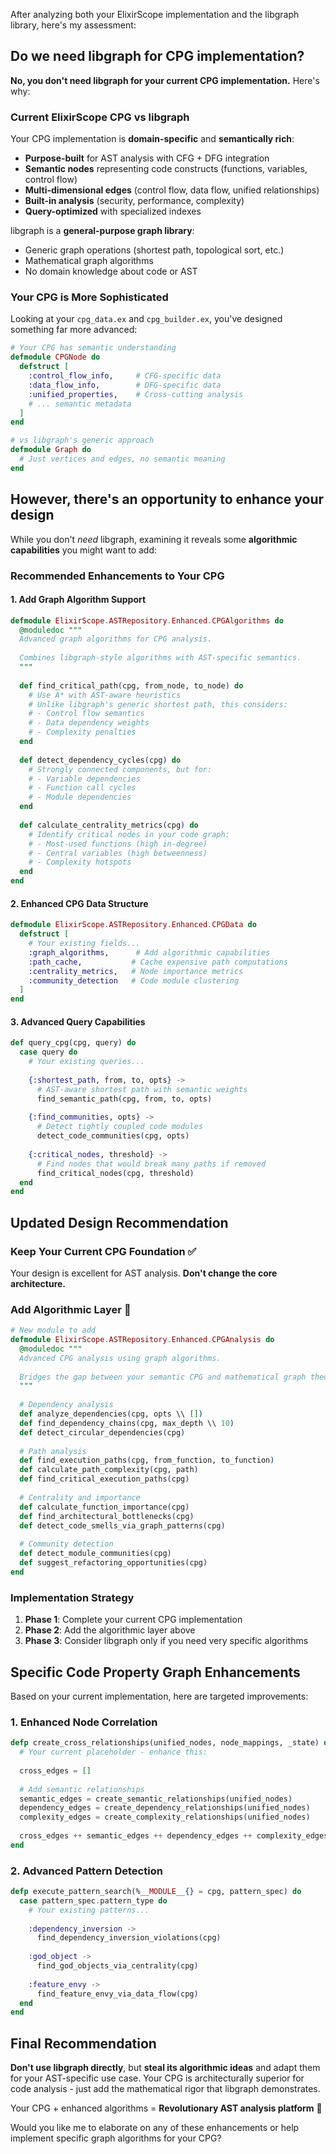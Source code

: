 After analyzing both your ElixirScope implementation and the libgraph library, here's my assessment:

## Do we need libgraph for CPG implementation?

**No, you don't need libgraph for your current CPG implementation.** Here's why:

### Current ElixirScope CPG vs libgraph

Your CPG implementation is **domain-specific** and **semantically rich**:
- **Purpose-built** for AST analysis with CFG + DFG integration
- **Semantic nodes** representing code constructs (functions, variables, control flow)
- **Multi-dimensional edges** (control flow, data flow, unified relationships)
- **Built-in analysis** (security, performance, complexity)
- **Query-optimized** with specialized indexes

libgraph is a **general-purpose graph library**:
- Generic graph operations (shortest path, topological sort, etc.)
- Mathematical graph algorithms
- No domain knowledge about code or AST

### Your CPG is More Sophisticated

Looking at your `cpg_data.ex` and `cpg_builder.ex`, you've designed something far more advanced:

```elixir
# Your CPG has semantic understanding
defmodule CPGNode do
  defstruct [
    :control_flow_info,     # CFG-specific data
    :data_flow_info,        # DFG-specific data  
    :unified_properties,    # Cross-cutting analysis
    # ... semantic metadata
  ]
end

# vs libgraph's generic approach
defmodule Graph do
  # Just vertices and edges, no semantic meaning
end
```

## However, there's an opportunity to enhance your design

While you don't *need* libgraph, examining it reveals some **algorithmic capabilities** you might want to add:

### Recommended Enhancements to Your CPG

#### 1. **Add Graph Algorithm Support**

```elixir
defmodule ElixirScope.ASTRepository.Enhanced.CPGAlgorithms do
  @moduledoc """
  Advanced graph algorithms for CPG analysis.
  
  Combines libgraph-style algorithms with AST-specific semantics.
  """
  
  def find_critical_path(cpg, from_node, to_node) do
    # Use A* with AST-aware heuristics
    # Unlike libgraph's generic shortest path, this considers:
    # - Control flow semantics
    # - Data dependency weights
    # - Complexity penalties
  end
  
  def detect_dependency_cycles(cpg) do
    # Strongly connected components, but for:
    # - Variable dependencies
    # - Function call cycles
    # - Module dependencies
  end
  
  def calculate_centrality_metrics(cpg) do
    # Identify critical nodes in your code graph:
    # - Most-used functions (high in-degree)
    # - Central variables (high betweenness)
    # - Complexity hotspots
  end
end
```

#### 2. **Enhanced CPG Data Structure**

```elixir
defmodule ElixirScope.ASTRepository.Enhanced.CPGData do
  defstruct [
    # Your existing fields...
    :graph_algorithms,      # Add algorithmic capabilities
    :path_cache,           # Cache expensive path computations
    :centrality_metrics,   # Node importance metrics
    :community_detection   # Code module clustering
  ]
end
```

#### 3. **Advanced Query Capabilities**

```elixir
def query_cpg(cpg, query) do
  case query do
    # Your existing queries...
    
    {:shortest_path, from, to, opts} ->
      # AST-aware shortest path with semantic weights
      find_semantic_path(cpg, from, to, opts)
    
    {:find_communities, opts} ->
      # Detect tightly coupled code modules
      detect_code_communities(cpg, opts)
    
    {:critical_nodes, threshold} ->
      # Find nodes that would break many paths if removed
      find_critical_nodes(cpg, threshold)
  end
end
```

## Updated Design Recommendation

### Keep Your Current CPG Foundation ✅

Your design is excellent for AST analysis. **Don't change the core architecture.**

### Add Algorithmic Layer 🚀

```elixir
# New module to add
defmodule ElixirScope.ASTRepository.Enhanced.CPGAnalysis do
  @moduledoc """
  Advanced CPG analysis using graph algorithms.
  
  Bridges the gap between your semantic CPG and mathematical graph theory.
  """
  
  # Dependency analysis
  def analyze_dependencies(cpg, opts \\ [])
  def find_dependency_chains(cpg, max_depth \\ 10)
  def detect_circular_dependencies(cpg)
  
  # Path analysis  
  def find_execution_paths(cpg, from_function, to_function)
  def calculate_path_complexity(cpg, path)
  def find_critical_execution_paths(cpg)
  
  # Centrality and importance
  def calculate_function_importance(cpg)
  def find_architectural_bottlenecks(cpg)
  def detect_code_smells_via_graph_patterns(cpg)
  
  # Community detection
  def detect_module_communities(cpg)
  def suggest_refactoring_opportunities(cpg)
end
```

### Implementation Strategy

1. **Phase 1**: Complete your current CPG implementation
2. **Phase 2**: Add the algorithmic layer above
3. **Phase 3**: Consider libgraph only if you need very specific algorithms

## Specific Code Property Graph Enhancements

Based on your current implementation, here are targeted improvements:

### 1. **Enhanced Node Correlation**

```elixir
defp create_cross_relationships(unified_nodes, node_mappings, _state) do
  # Your current placeholder - enhance this:
  
  cross_edges = []
  
  # Add semantic relationships
  semantic_edges = create_semantic_relationships(unified_nodes)
  dependency_edges = create_dependency_relationships(unified_nodes)
  complexity_edges = create_complexity_relationships(unified_nodes)
  
  cross_edges ++ semantic_edges ++ dependency_edges ++ complexity_edges
end
```

### 2. **Advanced Pattern Detection**

```elixir
defp execute_pattern_search(%__MODULE__{} = cpg, pattern_spec) do
  case pattern_spec.pattern_type do
    # Your existing patterns...
    
    :dependency_inversion ->
      find_dependency_inversion_violations(cpg)
    
    :god_object ->
      find_god_objects_via_centrality(cpg)
    
    :feature_envy ->
      find_feature_envy_via_data_flow(cpg)
  end
end
```

## Final Recommendation

**Don't use libgraph directly**, but **steal its algorithmic ideas** and adapt them for your AST-specific use case. Your CPG is architecturally superior for code analysis - just add the mathematical rigor that libgraph demonstrates.

Your CPG + enhanced algorithms = **Revolutionary AST analysis platform** 🚀

Would you like me to elaborate on any of these enhancements or help implement specific graph algorithms for your CPG?
